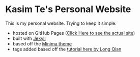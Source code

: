 # Kasim Te's Personal Website

This is my personal website. Trying to keep it simple:

* hosted on GitHub Pages ([Click Here to see the actual site](https://kasimte.github.io))
* built with [Jekyll](https://jekyllrb.com/)
* based off the [Minima theme](https://github.com/jekyll/minima)
* tags added based off the [tutorial here by Long Qian](http://longqian.me/2017/02/09/github-jekyll-tag/)
